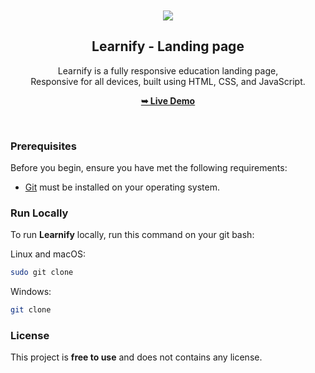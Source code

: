 <div align="center">

  <br />
  <br />
  
  <img src="./readme-images/project-logo.png" />

  <h2 align="center">Learnify - Landing page</h2>

  Learnify is a fully responsive education landing page, <br />Responsive for all devices, built using HTML, CSS, and JavaScript.

  <a href=""><strong>➥ Live Demo</strong></a>

</div>

<br />

### Prerequisites

Before you begin, ensure you have met the following requirements:

* [Git](https://git-scm.com/downloads "Download Git") must be installed on your operating system.

### Run Locally

To run **Learnify** locally, run this command on your git bash:

Linux and macOS:

```bash
sudo git clone 
```

Windows:

```bash
git clone 
```

### License

This project is **free to use** and does not contains any license.
